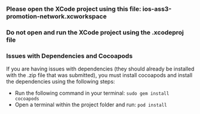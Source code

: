 ### Please open the XCode project using this file: ios-ass3-promotion-network.xcworkspace

### Do not open and run the XCode project using the .xcodeproj file

### Issues with Dependencies and Cocoapods

If you are having issues with dependencies (they should already be installed with the .zip file that was submitted), you must install cocoapods and install the dependencies using the following steps:

* Run the following command in your terminal: `sudo gem install cocoapods` 
* Open a terminal within the project folder and run: `pod install` 
